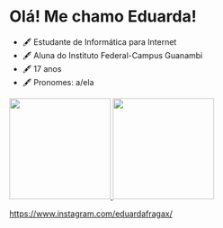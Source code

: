 # Olá! Me chamo Eduarda!

* 🖋️  Estudante de Informática para Internet
* 🖋️  Aluna do Instituto Federal-Campus Guanambi
* 🖋️ 17 anos
* 🖋️  Pronomes: a/ela

<div>
<a href="https://beacons.ai/eduardafraga"><img height="180em" src="https://github-readme-stats.vercel.app/api?username=anuraghazra&show_icons=true&hide=contribs,prs&cache_seconds=86400&theme=cobalt"/>
<a href="https://beacons.ai/eduardafraga"><img height="180em" src="https://github-readme-stats.vercel.app/api/pin/?username=anuraghazra&repo=github-readme-stats&cache_seconds=86400&theme=cobalt"/>
</div> 

https://www.instagram.com/eduardafragax/
